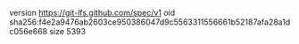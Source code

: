 version https://git-lfs.github.com/spec/v1
oid sha256:f4e2a9476ab2603ce950386047d9c5563311556661b52187afa28a1dc056e668
size 5393
